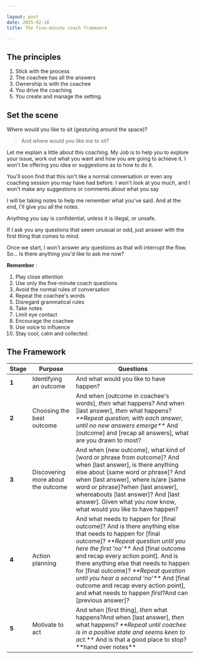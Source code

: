 ```yaml
---

layout: post
date: 2025-02-18
title: The five-minute coach framework

---
```


## The principles

1. Stick with the process
2. The coachee has all the answers
3. Ownership is with the coachee
4. You drive the coaching
5. You create and manage the setting.

## Set the scene

Where would you like to sit (gesturing around the space)?

> And where would you like me to sit?

Let me explain a little about this coaching. My Job is to help you to explore your issue, work out what you want and how you are going to achieve it. I won't be offering you idea or suggestions as to how to do it.

You'll soon find that this isn't like a normal conversation or even any coaching session you may have had before. I won't look at you much, and I won't make any suggestions or comments about what you say

I will be taking notes to help me remember what you've said. And at the end, I'll give you all the notes.

Anything you say is confidential, unless it is illegal, or unsafe.

If I ask you any questions that seem unusual or odd, just answer with the first thing that comes to mind.

Once we start, I won't answer any questions as that will interrupt the flow. So… Is there anything you'd like to ask me now?

 **Remember** :

1. Play close attention
2. Use only the five-minute coach questions
3. Avoid the normal rules of conversation
4. Repeat the coachee's words
5. Disregard grammatical rules
6. Take notes
7. Limit eye contact
8. Encourage the coachee
9. Use voice to influence
10. Stay cool, calm and collected.

## The Framework

| **Stage** | **Purpose** | **Questions** |
| --- | --- | --- |
| **1** | Identifying an outcome | And what would you like to have happen? |
| **2** | Choosing the best outcome | And when [outcome in coachee's words], _then_ what happens? And when [last answer], _then_ what happens? _\*\*Repeat question, with each answer, until no new answers emerge\*\*_ And [outcome] and [recap all answers], what are you drawn to most? |
| **3** | Discovering more about the outcome | And when [new outcome], what kind of [word or phrase from outcome]? And when [last answer], is there anything else about [same word or phrase]? And when [last answer], where is/are [same word or phrase]?when [last answer], whereabouts [last answer]? And [last answer]. Given what you _now_ know, what would you like to have happen? |
| **4** | Action planning | And what needs to happen for [final outcome]? And is there anything else that needs to happen for [final outcome]? _\*\*Repeat question until you here the first 'no'\*\*_ And [final outcome and recap every action point]. And is there anything else that needs to happen for [final outcome]? _\*\*Repeat question until you hear a second 'no'\*\*_ And [final outcome and recap every action point], and what needs to happen _first_?And can [previous answer]? |
| **5** | Motivate to act | And when [first thing], _then_ what happens?And when [last answer], _then_ what happens? _\*\*Repeat until coachee is in a positive state and seems keen to act.\*\*_ And is that a good place to stop? \*\*hand over notes\*\* |